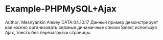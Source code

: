 # Example-PHPMySQL+Ajax
Author: Mesnyankin  Alexey
DATA:04.10.17
Данный пример демонстрирует как можно организовать связные динамичные списки Select используя Ajax, тоесть без перезагрузки страницы.
